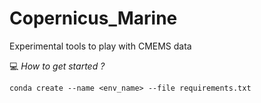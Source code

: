 # Copernicus_Marine
Experimental tools to play with CMEMS data

:computer: _How to get started ?_
```
conda create --name <env_name> --file requirements.txt
```
